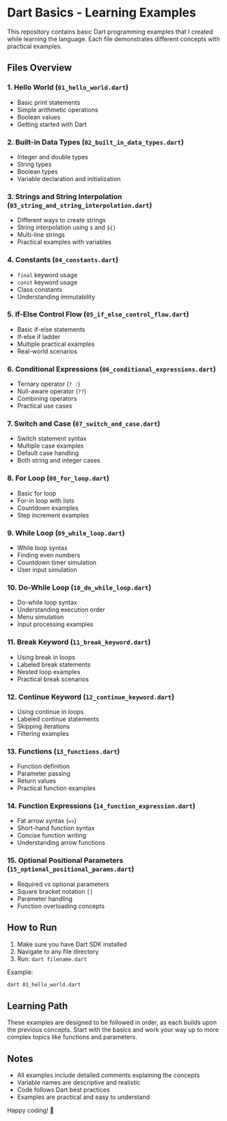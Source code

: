 # Dart Basics - Learning Examples

This repository contains basic Dart programming examples that I created while learning the language. Each file demonstrates different concepts with practical examples.

## Files Overview

### 1. Hello World (`01_hello_world.dart`)
- Basic print statements
- Simple arithmetic operations
- Boolean values
- Getting started with Dart

### 2. Built-in Data Types (`02_built_in_data_types.dart`)
- Integer and double types
- String types
- Boolean types
- Variable declaration and initialization

### 3. Strings and String Interpolation (`03_string_and_string_interpolation.dart`)
- Different ways to create strings
- String interpolation using `$` and `${}`
- Multi-line strings
- Practical examples with variables

### 4. Constants (`04_constants.dart`)
- `final` keyword usage
- `const` keyword usage
- Class constants
- Understanding immutability

### 5. If-Else Control Flow (`05_if_else_control_flow.dart`)
- Basic if-else statements
- If-else if ladder
- Multiple practical examples
- Real-world scenarios

### 6. Conditional Expressions (`06_conditional_expressions.dart`)
- Ternary operator (`? :`)
- Null-aware operator (`??`)
- Combining operators
- Practical use cases

### 7. Switch and Case (`07_switch_and_case.dart`)
- Switch statement syntax
- Multiple case examples
- Default case handling
- Both string and integer cases

### 8. For Loop (`08_for_loop.dart`)
- Basic for loop
- For-in loop with lists
- Countdown examples
- Step increment examples

### 9. While Loop (`09_while_loop.dart`)
- While loop syntax
- Finding even numbers
- Countdown timer simulation
- User input simulation

### 10. Do-While Loop (`10_do_while_loop.dart`)
- Do-while loop syntax
- Understanding execution order
- Menu simulation
- Input processing examples

### 11. Break Keyword (`11_break_keyword.dart`)
- Using break in loops
- Labeled break statements
- Nested loop examples
- Practical break scenarios

### 12. Continue Keyword (`12_continue_keyword.dart`)
- Using continue in loops
- Labeled continue statements
- Skipping iterations
- Filtering examples

### 13. Functions (`13_functions.dart`)
- Function definition
- Parameter passing
- Return values
- Practical function examples

### 14. Function Expressions (`14_function_expression.dart`)
- Fat arrow syntax (`=>`)
- Short-hand function syntax
- Concise function writing
- Understanding arrow functions

### 15. Optional Positional Parameters (`15_optional_positional_params.dart`)
- Required vs optional parameters
- Square bracket notation `[]`
- Parameter handling
- Function overloading concepts

## How to Run

1. Make sure you have Dart SDK installed
2. Navigate to any file directory
3. Run: `dart filename.dart`

Example:
```bash
dart 01_hello_world.dart
```

## Learning Path

These examples are designed to be followed in order, as each builds upon the previous concepts. Start with the basics and work your way up to more complex topics like functions and parameters.

## Notes

- All examples include detailed comments explaining the concepts
- Variable names are descriptive and realistic
- Code follows Dart best practices
- Examples are practical and easy to understand

Happy coding! 🚀

